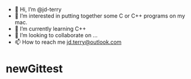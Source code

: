 - 👋 Hi, I’m @jd-terry
- 👀 I’m interested in putting together some C or C++ programs on my mac.
- 🌱 I’m currently learning C++
- 💞️ I’m looking to collaborate on ...
- 📫 How to reach me jd.terry@outlook.com

<!---
jd-terry/jd-terry is a ✨ special ✨ repository because its `README.md` (this file) appears on your GitHub profile.
You can click the Preview link to take a look at your changes.
--->
# newGittest
